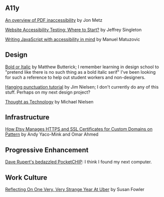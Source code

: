 ## A11y

[An overview of PDF inaccessibility](https://www.paciellogroup.com/blog/2017/02/pdf-inaccessibility/) by Jon Metz

[Website Accessibility Testing: Where to Start?](http://insight.cryptzone.com/accessibility/website-accessibility-testing-where-to-start/) by Jeffrey Singleton

[Writing JavaScript with accessibility in mind](https://medium.com/@matuzo/writing-javascript-with-accessibility-in-mind-a1f6a5f467b9#.bt63nto5f) by Manuel Matuzovic

## Design
[Bold or Italic](http://practicaltypography.com/bold-or-italic.html) by Matthew Butterick; I remember learning in design school to "pretend like there is no such thing as a bold italic serif" I've been looking for such a reference to help out student workers and non-designers.

[Hanging punctuation tutorial](https://webdesign.tutsplus.com/articles/getting-the-hang-of-hanging-punctuation--cms-19890) by Jim Nielsen; I don't currently do any of this stuff. Perhaps on my next design project?

[Thought as Technology](http://cognitivemedium.com/tat/index.html) by Michael Nielsen

## Infrastructure
[How Etsy Manages HTTPS and SSL Certificates for Custom Domains on Pattern](https://codeascraft.com/2017/01/31/how-etsy-manages-https-and-ssl-certificates-for-custom-domains-on-pattern/) by Andy Yaco-Mink and Omar Ahmed

## Progressive Enhancement
[Dave Rupert's bedazzled PocketCHIP](https://daverupert.com/2017/02/pocketchip/): I think I found my next computer.

## Work Culture
[Reflecting On One Very, Very Strange Year At Uber](https://www.susanjfowler.com/blog/2017/2/19/reflecting-on-one-very-strange-year-at-uber) by Susan Fowler
